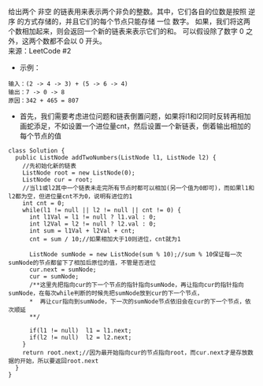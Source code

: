给出两个 非空 的链表用来表示两个非负的整数。其中，它们各自的位数是按照 逆序 的方式存储的，并且它们的每个节点只能存储 一位 数字。
如果，我们将这两个数相加起来，则会返回一个新的链表来表示它们的和。
可以假设除了数字 0 之外，这两个数都不会以 0 开头。  
来源：LeetCode #2  
- 示例：
```
输入：(2 -> 4 -> 3) + (5 -> 6 -> 4)
输出：7 -> 0 -> 8
原因：342 + 465 = 807
```
- 首先，我们需要考虑进位问题和链表倒置问题，如果将l1和l2同时反转再相加画蛇添足，不如设置一个进位量cnt，然后设置一个新链表，倒着输出相加的每个节点的值
```
class Solution {
  public ListNode addTwoNumbers(ListNode l1, ListNode l2) {
    //先初始化新的链表
    ListNode root = new ListNode(0);
    ListNode cur = root;
    //当l1或l2其中一个链表未走完所有节点时都可以相加(另一个值为0即可)，而如果l1和l2都为空，但进位量cnt不为0，说明有进位的1
    int cnt = 0;
    while(l1 != null || l2 != null || cnt != 0) {
      int l1Val = l1 != null ? l1.val : 0;
      int l2Val = l2 != null ? l2.val : 0;
      int sum = l1Val + l2Val + cnt;
      cnt = sum / 10;//如果相加大于10则进位，cnt就为1
      
      ListNode sumNode = new ListNode(sum % 10);//sum % 10保证每一次sumNode的节点都留下了相加后原位的值，不管是否进位
      cur.next = sumNode;
      cur = sumNode;
      /**这里先把指向cur的下一个节点的指针指向sumNode，再让指向cur的指针指向sumNode，在每次while判断的时候先把sumNode放到cur的下一个节点，
      *  再让cur指向到sumNode，下一次的sumNode节点依旧会在cur的下一个节点，依次顺延
      **/
      
      if(l1 != null)  l1 = l1.next;
      if(l2 != null)  l2 = l2.next;
    }
    return root.next;//因为最开始指向cur的节点指向root，而cur.next才是存放数据的开始，所以要返回root.next
  }
}
```
